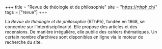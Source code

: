+++
title = "Revue de théologie et de philosophie"
site = "https://rthph.ch/"
tags = ["revue"]
+++

La *Revue de théologie et de philosophie* (RThPh), fondée en 1868, se concentre sur l’interdisciplinarité. Elle propose des articles et des recensions. De manière irrégulière, elle publie des cahiers thématiques. Un certain nombre d’archives sont disponibles en ligne via le moteur de recherche du site.

